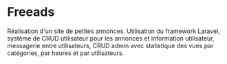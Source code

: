 # Freeads

Réalisation d'un site de petites annonces. Utilisation du framework Laravel, système de CRUD utilisateur pour les annonces et information utilisateur, messagerie entre utilisateurs, CRUD admin avec statistique des vues par catégories, par heures et par utilisateurs.
